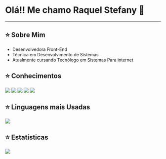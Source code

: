 <h1>
    Olá!! Me chamo Raquel Stefany 👋
</h1>
<hr>

<h2>
    ⭐ Sobre Mim
</h2>
<ul>
    <li>
        Desenvolvedora Front-End
    </li>
    <li>
        Técnica em Desenvolvimento de Sistemas
    </li>
    <li>
        Atualmente cursando Tecnólogo em Sistemas Para internet
    </li>
</ul>

<h2>
    ⭐ Conhecimentos
</h2>    
<div id="languages">
    <img class="icon" src="https://cdn.jsdelivr.net/gh/devicons/devicon/icons/html5/html5-plain-wordmark.svg" />        
    <img class="icon" src="https://cdn.jsdelivr.net/gh/devicons/devicon/icons/css3/css3-plain-wordmark.svg" />   
    <img class="icon" src="https://cdn.jsdelivr.net/gh/devicons/devicon/icons/javascript/javascript-plain.svg" />        
    <img class="icon" src="https://cdn.jsdelivr.net/gh/devicons/devicon/icons/php/php-original.svg" />    
    <img class="icon" src="https://cdn.jsdelivr.net/gh/devicons/devicon/icons/mysql/mysql-original-wordmark.svg" /> 
</div>      

<h2>
    ⭐ Linguagens mais Usadas
</h2>
<img src="https://github-readme-stats.vercel.app/api/top-langs/?username=RaquelStefany&layout=compact&langs_count=7&theme=github_dark">

<h2>
    ⭐ Estatísticas
</h2>
<img src="https://github-readme-stats.vercel.app/api?username=RaquelStefany&show_icons=true&theme=tokyonight"/>
